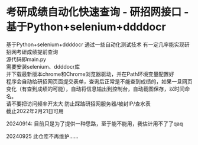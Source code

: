 # 考研成绩自动化快速查询 - 研招网接口 - 基于Python+selenium+ddddocr
基于Python+selenium+ddddocr 通过一些自动化测试技术 有一定几率能实现研招网考研成绩提前查询  
源代码即main.py  
需要安装selenium、ddddocr库  
并下载最新版本chrome和Chrome浏览器驱动，并在Path环境变量配置好  
程序会自动给研招网页面提交表单，查询后正常是不能查到成绩的，如果一旦网页变化（有查到成绩的可能），自动将信息输出到控制台，自动截图保存，以时间命名。  
请不要把访问频率开太大 防止踩踏研招网服务器/被封IP/查水表  
截止2022年2月21日可用  

20240914:
目前只是为了提供一种思路，至于能不能用，我估计用不了了qaq

20240925
此仓库不再维护......
